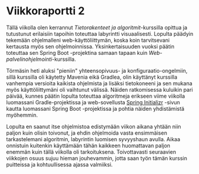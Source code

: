 # Viikkoraportti 2

Tällä viikolla olen kerrannut *Tietorakenteet ja algoritmit*-kurssilla opittua ja tutustunut erilaisiin tapoihin toteuttaa labyrintti visuaalisesti. Lopulta päädyin tekemään ohjelmalleni web-käyttöliittymän, koska koin tarvitsevani kertausta myös sen ohjelmoinnissa. Yksinkertaisuuden vuoksi päätin toteuttaa sen Spring Boot -projektina samaan tapaan kuin *Web-palvelinohjelmointi*-kurssilla.

Törmäsin heti aluksi "pieniin" yhteensopivuus- ja konfiguraatio-ongelmiin, sillä kurssilla oli käytetty Mavenia eikä Gradlea, olin käyttänyt kurssilla vanhempia versioita kaikista ohjelmista ja lisäksi tietokoneeni ja sen mukana myös käyttöliittymäni oli vaihtunut välissä. Näiden ratkomisessa kuluikin pari päivää, kunnes päätin lopulta toteuttaa algoritmeja erikseen viime viikolla luomassani Gradle-projektissa ja web-sovellusta [Spring Initializr](https://start.spring.io/) -sivun kautta luomassani Spring Boot -projektissa ja pohtia näiden yhdistämistä myöhemmin.

Lopulta en saanut itse ohjelmistoa edistymään viikon aikana yhtään niin paljon kuin olisin toivonut, ja ehdin ohjelmoida vasta ensimmäisen tarkastelemani algoritmin, labyrintin luomisen syvyyshaun avulla. Aikaa onnistuin kuitenkin käyttämään tähän kaikkeen huomattavan paljon enemmän kuin tällä viikolla oli tarkoituksena. Toivottavasti seuraavien viikkojen osuus sujuu hieman jouhevammin, jotta saan työn tämän kurssin puitteissa ja kohtuullisessa ajassa valmiiksi.